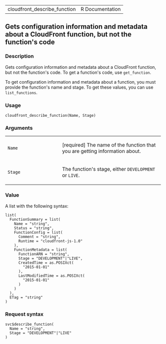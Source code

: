 <table style="width: 100%;">
<tbody>
<tr class="odd">
<td>cloudfront_describe_function</td>
<td style="text-align: right;">R Documentation</td>
</tr>
</tbody>
</table>

## Gets configuration information and metadata about a CloudFront function, but not the function's code

### Description

Gets configuration information and metadata about a CloudFront function,
but not the function's code. To get a function's code, use
`get_function`.

To get configuration information and metadata about a function, you must
provide the function's name and stage. To get these values, you can use
`list_functions`.

### Usage

    cloudfront_describe_function(Name, Stage)

### Arguments

<table>
<colgroup>
<col style="width: 35%" />
<col style="width: 65%" />
</colgroup>
<tbody>
<tr class="odd">
<td><code id="cloudfront_describe_function_:_Name">Name</code></td>
<td><p>[required] The name of the function that you are getting
information about.</p></td>
</tr>
<tr class="even">
<td><code id="cloudfront_describe_function_:_Stage">Stage</code></td>
<td><p>The function's stage, either <code>DEVELOPMENT</code> or
<code>LIVE</code>.</p></td>
</tr>
</tbody>
</table>

### Value

A list with the following syntax:

    list(
      FunctionSummary = list(
        Name = "string",
        Status = "string",
        FunctionConfig = list(
          Comment = "string",
          Runtime = "cloudfront-js-1.0"
        ),
        FunctionMetadata = list(
          FunctionARN = "string",
          Stage = "DEVELOPMENT"|"LIVE",
          CreatedTime = as.POSIXct(
            "2015-01-01"
          ),
          LastModifiedTime = as.POSIXct(
            "2015-01-01"
          )
        )
      ),
      ETag = "string"
    )

### Request syntax

    svc$describe_function(
      Name = "string",
      Stage = "DEVELOPMENT"|"LIVE"
    )
